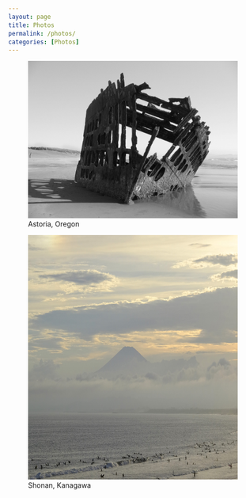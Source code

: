 ```yaml
---
layout: page
title: Photos
permalink: /photos/
categories: [Photos]
---
```


<div class="photo">
    <figure>
        <picture>
            <source srcset="/assets/images/astoria_wreck@1600x1200.webp 740w" type="image/webp">
            <img src="/assets/images/astoria_wreck@1600x1200.jpg" loading="lazy" alt="Photo of a shipwreck" title="Canon PowerShot A80: 1/500 sec, f/4" width="740">
        </picture>
        <figcaption>Astoria, Oregon</figcaption>
    </figure>
</div>

<div class="photo">
    <figure>
        <picture>
            <source srcset="/assets/images/surf_and_sierra_1600.webp 740w" type="image/webp">
            <img src="/assets/images/surf_and_sierra_1600.jpg" loading="lazy" alt="Photo of Mt. Fuji and the ocean" title="Fujifilm XT-1: 1/400 sec, f/9, ISO 200" height="493.483" width="740">
        </picture>
        <figcaption>Shonan, Kanagawa</figcaption>
    </figure>
</div>
